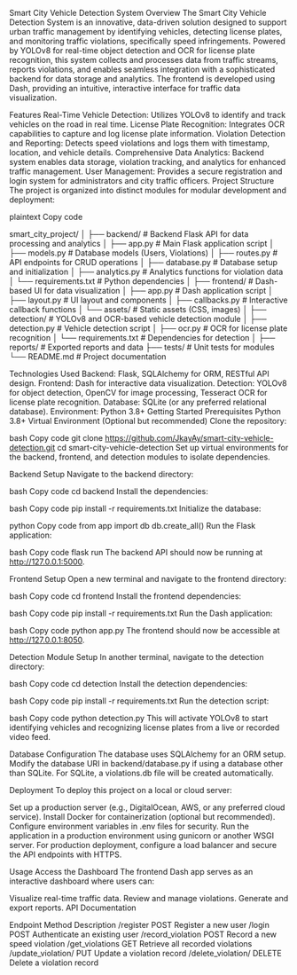 Smart City Vehicle Detection System
Overview
The Smart City Vehicle Detection System is an innovative, data-driven solution designed to support urban traffic management by identifying vehicles, detecting license plates, and monitoring traffic violations, specifically speed infringements. Powered by YOLOv8 for real-time object detection and OCR for license plate recognition, this system collects and processes data from traffic streams, reports violations, and enables seamless integration with a sophisticated backend for data storage and analytics. The frontend is developed using Dash, providing an intuitive, interactive interface for traffic data visualization.

Features
Real-Time Vehicle Detection: Utilizes YOLOv8 to identify and track vehicles on the road in real time.
License Plate Recognition: Integrates OCR capabilities to capture and log license plate information.
Violation Detection and Reporting: Detects speed violations and logs them with timestamp, location, and vehicle details.
Comprehensive Data Analytics: Backend system enables data storage, violation tracking, and analytics for enhanced traffic management.
User Management: Provides a secure registration and login system for administrators and city traffic officers.
Project Structure
The project is organized into distinct modules for modular development and deployment:

plaintext
Copy code


smart_city_project/
│
├── backend/                 # Backend Flask API for data processing and analytics
│   ├── app.py               # Main Flask application script
│   ├── models.py            # Database models (Users, Violations)
│   ├── routes.py            # API endpoints for CRUD operations
│   ├── database.py          # Database setup and initialization
│   ├── analytics.py         # Analytics functions for violation data
│   └── requirements.txt     # Python dependencies
│
├── frontend/                # Dash-based UI for data visualization
│   ├── app.py               # Dash application script
│   ├── layout.py            # UI layout and components
│   ├── callbacks.py         # Interactive callback functions
│   └── assets/              # Static assets (CSS, images)
│
├── detection/               # YOLOv8 and OCR-based vehicle detection module
│   ├── detection.py         # Vehicle detection script
│   ├── ocr.py               # OCR for license plate recognition
│   └── requirements.txt     # Dependencies for detection
│
├── reports/                 # Exported reports and data
├── tests/                   # Unit tests for modules
└── README.md                # Project documentation

Technologies Used
Backend: Flask, SQLAlchemy for ORM, RESTful API design.
Frontend: Dash for interactive data visualization.
Detection: YOLOv8 for object detection, OpenCV for image processing, Tesseract OCR for license plate recognition.
Database: SQLite (or any preferred relational database).
Environment: Python 3.8+
Getting Started
Prerequisites
Python 3.8+
Virtual Environment (Optional but recommended)
Clone the repository:

bash
Copy code
git clone https://github.com/JkayAy/smart-city-vehicle-detection.git
cd smart-city-vehicle-detection
Set up virtual environments for the backend, frontend, and detection modules to isolate dependencies.

Backend Setup
Navigate to the backend directory:

bash
Copy code
cd backend
Install the dependencies:

bash
Copy code
pip install -r requirements.txt
Initialize the database:

python
Copy code
from app import db
db.create_all()
Run the Flask application:

bash
Copy code
flask run
The backend API should now be running at http://127.0.0.1:5000.

Frontend Setup
Open a new terminal and navigate to the frontend directory:

bash
Copy code
cd frontend
Install the frontend dependencies:

bash
Copy code
pip install -r requirements.txt
Run the Dash application:

bash
Copy code
python app.py
The frontend should now be accessible at http://127.0.0.1:8050.

Detection Module Setup
In another terminal, navigate to the detection directory:

bash
Copy code
cd detection
Install the detection dependencies:

bash
Copy code
pip install -r requirements.txt
Run the detection script:

bash
Copy code
python detection.py
This will activate YOLOv8 to start identifying vehicles and recognizing license plates from a live or recorded video feed.

Database Configuration
The database uses SQLAlchemy for an ORM setup. Modify the database URI in backend/database.py if using a database other than SQLite. For SQLite, a violations.db file will be created automatically.

Deployment
To deploy this project on a local or cloud server:

Set up a production server (e.g., DigitalOcean, AWS, or any preferred cloud service).
Install Docker for containerization (optional but recommended).
Configure environment variables in .env files for security.
Run the application in a production environment using gunicorn or another WSGI server.
For production deployment, configure a load balancer and secure the API endpoints with HTTPS.

Usage
Access the Dashboard
The frontend Dash app serves as an interactive dashboard where users can:

Visualize real-time traffic data.
Review and manage violations.
Generate and export reports.
API Documentation

Endpoint	Method	Description
/register	POST	Register a new user
/login	POST	Authenticate an existing user
/record_violation	POST	Record a new speed violation
/get_violations	GET	Retrieve all recorded violations
/update_violation/<id>	PUT	Update a violation record
/delete_violation/<id>	DELETE	Delete a violation record
